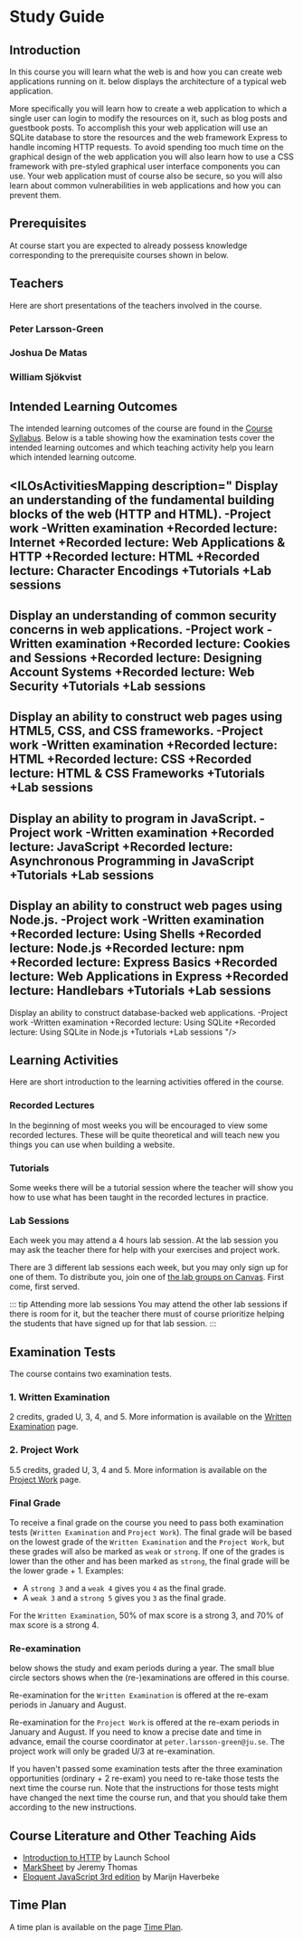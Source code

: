 <SetTitle title="Web Development Fundamentals 2021" />

# Study Guide
<StudyGuideInfo
    course-name="Web Development Fundamentals"
    ladok-code="TGWK18"
    credits="7.5"
    course-coordinator="Peter Larsson-Green"
    examiner="Peter Larsson-Green"
    canvas-course-id="4558"
/>

## Introduction
In this course you will learn what the web is and how you can create web applications running on it. <FigureNumber /> below displays the architecture of a typical web application. 

<Figure caption="Common web application architecture.">
<RenderMermaid graph-definition="
graph LR
	users[Users]
	subgraph Users' computers
		webBrowser[Web Browser]
	end
	subgraph Web Server
		webApp[Web Application]
	end
	subgraph Database Server
		db[Database]
	end
	users -- Use --> webBrowser
	webBrowser -- HTTP --> webApp
	webApp -- SQL --> db
" />
</Figure>

More specifically you will learn how to create a web application to which a single user can login to modify the resources on it, such as blog posts and guestbook posts. To accomplish this your web application will use an SQLite database to store the resources and the web framework Express to handle incoming HTTP requests. To avoid spending too much time on the graphical design of the web application you will also learn how to use a CSS framework with pre-styled graphical user interface components you can use. Your web application must of course also be secure, so you will also learn about common vulnerabilities in web applications and how you can prevent them.

## Prerequisites
At course start you are expected to already possess knowledge corresponding to the prerequisite courses shown in <FigureNumber/> below. 

<Figure caption="Prerequisites for this course.">
<RenderMermaid graph-definition="
graph TD
	introComp[Introduction to Computing 7.5 Credits]
	introProg[Introduction to Programming 9 Credits]
	db[Databases 6 Credits]
	discMath[Discrete Mathematics 6 Credits]
	dalg[Data Structures and Algorithms 7.5 Credits]
	oop[Object-oriented Programming 7.5 Credits]
	webDevFund[Web Development Fundamentals 7.5 Credits]
	introComp --> introProg
	introProg --> db
	db --> webDevFund
	introProg --> dalg
	discMath --> dalg
	dalg --> oop
	oop --> webDevFund
" />
</Figure>

## Teachers
Here are short presentations of the teachers involved in the course.

### Peter Larsson-Green
<Teacher
    name="Peter Larsson-Green"
    photo="peter-larsson-green.jpeg"
    :roles='["Course coordinator", "examiner", "lecturer", "lab assistant"]'
    description="Has studied and followed the development of the web since 2004 and received his Master of Science in Computer Science at Linköping University in 2014. He has been working as programming teacher (part time) since 2010 at both Linköping University and Jönköping University."
    email="Peter.Larsson-Green@ju.se"
    phone="036 - 10 17 35"
    website="https://ju.se/en/personinfo.html?sign=LarPet"
/>

### Joshua De Matas
<Teacher
    name="Joshua De Matas"
    photo="joshua-de-matas.jpeg"
    :roles='["Lab assistant"]'
    description="Third year student of the bachelor program Software Development and Mobile Platforms."
    email="dejo19kb@student.ju.se"
/>

### William Sjökvist
<Teacher
    name="William Sjökvist"
    photo="william-sjokvist.jpeg"
    :roles='["Lab assistant"]'
    description="Third year student of the bachelor program Software Development and Mobile Platforms."
    email="sjwi19io@student.ju.se"
/>

## Intended Learning Outcomes
The intended learning outcomes of the course are found in the [Course Syllabus](./course-syllabus/). Below is a table showing how the examination tests cover the intended learning outcomes and which teaching activity help you learn which intended learning outcome.

<ILOsActivitiesMapping description="
Display an understanding of the fundamental building blocks of the web (HTTP and HTML).
-Project work
-Written examination
+Recorded lecture: Internet
+Recorded lecture: Web Applications & HTTP
+Recorded lecture: HTML
+Recorded lecture: Character Encodings
+Tutorials
+Lab sessions
---
Display an understanding of common security concerns in web applications.
-Project work
-Written examination
+Recorded lecture: Cookies and Sessions
+Recorded lecture: Designing Account Systems
+Recorded lecture: Web Security
+Tutorials
+Lab sessions
---
Display an ability to construct web pages using HTML5, CSS, and CSS frameworks.
-Project work
-Written examination
+Recorded lecture: HTML
+Recorded lecture: CSS
+Recorded lecture: HTML & CSS Frameworks
+Tutorials
+Lab sessions
---
Display an ability to program in JavaScript.
-Project work
-Written examination
+Recorded lecture: JavaScript
+Recorded lecture: Asynchronous Programming in JavaScript
+Tutorials
+Lab sessions
---
Display an ability to construct web pages using Node.js.
-Project work
-Written examination
+Recorded lecture: Using Shells
+Recorded lecture: Node.js
+Recorded lecture: npm
+Recorded lecture: Express Basics
+Recorded lecture: Web Applications in Express
+Recorded lecture: Handlebars
+Tutorials
+Lab sessions
---
Display an ability to construct database-backed web applications.
-Project work
-Written examination
+Recorded lecture: Using SQLite
+Recorded lecture: Using SQLite in Node.js
+Tutorials
+Lab sessions
"/>

## Learning Activities
Here are short introduction to the learning activities offered in the course.

### Recorded Lectures
In the beginning of most weeks you will be encouraged to view some recorded lectures. These will be quite theoretical and will teach new you things you can use when building a website.

### Tutorials
Some weeks there will be a tutorial session where the teacher will show you how to use what has been taught in the recorded lectures in practice.

### Lab Sessions
Each week you may attend a 4 hours lab session. At the lab session you may ask the teacher there for help with your exercises and project work.

There are 3 different lab sessions each week, but you may only sign up for one of them. To distribute you, join one of [the lab groups on Canvas](https://ju.instructure.com/courses/4558/groups). First come, first served.

::: tip Attending more lab sessions
You may attend the other lab sessions if there is room for it, but the teacher there must of course prioritize helping the students that have signed up for that lab session.
:::

## Examination Tests
The course contains two examination tests.

### 1. Written Examination
2 credits, graded U, 3, 4, and 5. More information is available on the [Written Examination](./written-examination/) page.

### 2. Project Work
5.5 credits, graded U, 3, 4 and 5. More information is available on the [Project Work](./project-work/) page.

### Final Grade
To receive a final grade on the course you need to pass both examination tests (`Written Examination` and `Project Work`). The final grade will be based on the lowest grade of the `Written Examination` and the `Project Work`, but these grades will also be marked as `weak` or `strong`. If one of the grades is lower than the other and has been marked as `strong`, the final grade will be the lower grade + 1. Examples:

* A `strong 3` and a `weak 4` gives you `4` as the final grade.
* A `weak 3` and a `strong 5` gives you `3` as the final grade.

For the `Written Examination`, 50% of max score is a strong 3, and 70% of max score is a strong 4.

### Re-examination
<FigureNumber /> below shows the study and exam periods during a year. The small blue circle sectors shows when the (re-)examinations are offered in this course.

<AcademicYearFigure />

Re-examination for the `Written Examination` is offered at the re-exam periods in January and August.

Re-examination for the `Project Work` is offered at the re-exam periods in January and August. If you need to know a precise date and time in advance, email the course coordinator at `peter.larsson-green@ju.se`. The project work will only be graded U/3 at re-examination.

If you haven't passed some examination tests after the three examination opportunities (ordinary + 2 re-exam) you need to re-take those tests the next time the course run. Note that the instructions for those tests might have changed the next time the course run, and that you should take them according to the new instructions.

## Course Literature and Other Teaching Aids
* [Introduction to HTTP](https://launchschool.com/books/http) by Launch School
* [MarkSheet](https://marksheet.io/) by Jeremy Thomas
* [Eloquent JavaScript 3rd edition](https://eloquentjavascript.net/) by Marijn Haverbeke

## Time Plan
A time plan is available on the page [Time Plan](time-plan/).